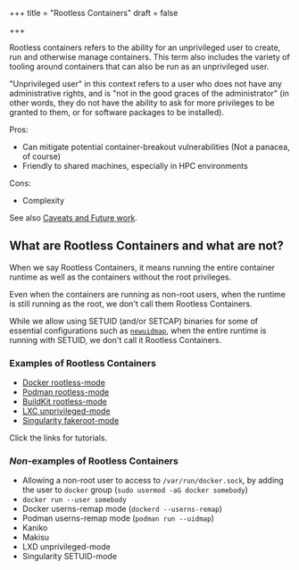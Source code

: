 +++
title = "Rootless Containers"
draft = false

+++

Rootless containers refers to the ability for an unprivileged user to create,
run and otherwise manage containers. This term also includes the variety of
tooling around containers that can also be run as an unprivileged user. 

"Unprivileged user" in this context refers to a user who does not have any
administrative rights, and is "not in the good graces of the administrator" (in
other words, they do not have the ability to ask for more privileges to be
granted to them, or for software packages to be installed).

Pros:
* Can mitigate potential container-breakout vulnerabilities (Not a panacea, of course)
* Friendly to shared machines, especially in HPC environments

Cons:
* Complexity

See also [Caveats and Future work](/caveats).

## What are Rootless Containers and what are not?

When we say Rootless Containers, it means running the entire container runtime
as well as the containers without the root privileges.

Even when the containers are running as non-root users, when the runtime is still
running as the root, we don't call them Rootless Containers.

While we allow using SETUID (and/or SETCAP) binaries for some of essential configurations
such as [`newuidmap`](./how-it-works/userns), when the entire runtime is running with
SETUID, we don't call it Rootless Containers.

### Examples of Rootless Containers

- [Docker rootless-mode](./getting-started/docker)
- [Podman rootless-mode](./getting-started/podman)
- [BuildKit rootless-mode](./getting-started/buildkit)
- [LXC unprivileged-mode](./getting-started/lxc)
- [Singularity fakeroot-mode](./getting-started/singularity)

Click the links for tutorials.

### *Non*-examples of Rootless Containers
- Allowing a non-root user to access to `/var/run/docker.sock`, by adding the user to `docker` group (`sudo usermod -aG docker somebody`)
- `docker run --user somebody`
- Docker userns-remap mode (`dockerd --userns-remap`)
- Podman userns-remap mode (`podman run --uidmap`)
- Kaniko
- Makisu
- LXD unprivileged-mode
- Singularity SETUID-mode

<!--
TODO: do we consider UML to be an implementation of Rootless Containers or not?
At least it is very different from UserNS-based Rootless Containers...
-->
